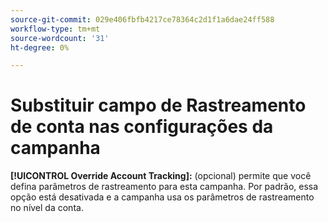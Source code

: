 ```yaml
---
source-git-commit: 029e406fbfb4217ce78364c2d1f1a6dae24ff588
workflow-type: tm+mt
source-wordcount: '31'
ht-degree: 0%

---
```

# Substituir campo de Rastreamento de conta nas configurações da campanha

**[!UICONTROL Override Account Tracking]:** (opcional) permite que você defina parâmetros de rastreamento para esta campanha. Por padrão, essa opção está desativada e a campanha usa os parâmetros de rastreamento no nível da conta.

